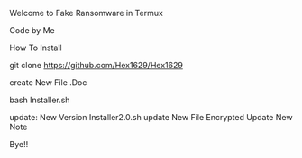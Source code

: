 Welcome to Fake Ransomware in Termux

Code by Me

How To Install

git clone https://github.com/Hex1629/Hex1629

create New File .Doc

bash Installer.sh
 
update:
New Version
Installer2.0.sh
update New File Encrypted
Update New Note

Bye!!
